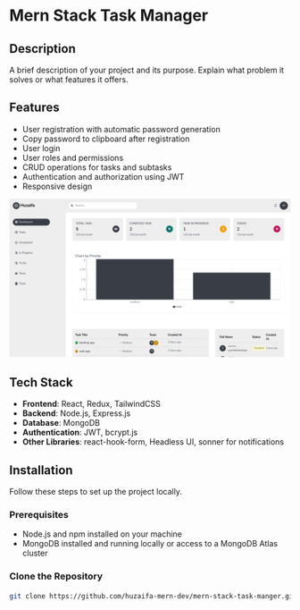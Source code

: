# Mern Stack Task Manager


## Description

A brief description of your project and its purpose. Explain what problem it solves or what features it offers.

## Features

- User registration with automatic password generation
- Copy password to clipboard after registration
- User login
- User roles and permissions 
- CRUD operations for tasks and subtasks
- Authentication and authorization using JWT
- Responsive design

![CodeScreenshot Preview](./demo.png)

## Tech Stack

- **Frontend**: React, Redux, TailwindCSS
- **Backend**: Node.js, Express.js
- **Database**: MongoDB
- **Authentication**: JWT, bcrypt.js
- **Other Libraries**: react-hook-form, Headless UI, sonner for notifications

## Installation

Follow these steps to set up the project locally.

### Prerequisites

- Node.js and npm installed on your machine
- MongoDB installed and running locally or access to a MongoDB Atlas cluster

### Clone the Repository

```bash
git clone https://github.com/huzaifa-mern-dev/mern-stack-task-manger.git
